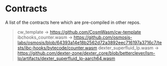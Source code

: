 # Contracts

A list of the contracts here which are pre-compiled in other repos.

> cw_template -> <https://github.com/CosmWasm/cw-template>
> ibchooks_counter.wasm -> <https://github.com/osmosis-labs/osmosis/blob/64393a14e18b2562d72a3892eec716197a3716c7/tests/ibc-hooks/bytecode/counter.wasm>
> dexter_superfluid_lp.wasm -> <https://github.com/dexter-zone/dexter_core/blob/betterclever/lsm-lp/artifacts/dexter_superfluid_lp-aarch64.wasm>
	